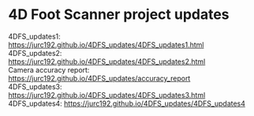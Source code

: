 # 4D Foot Scanner project updates



4DFS_updates1: https://jurc192.github.io/4DFS_updates/4DFS_updates1.html  
4DFS_updates2: https://jurc192.github.io/4DFS_updates/4DFS_updates2.html  
Camera accuracy report: https://jurc192.github.io/4DFS_updates/accuracy_report  
4DFS_updates3: https://jurc192.github.io/4DFS_updates/4DFS_updates3.html   
4DFS_updates4: https://jurc192.github.io/4DFS_updates/4DFS_updates4  



